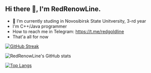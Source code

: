 ## Hi there 👋, I'm RedRenowLine.
- 🔭 I’m currently studing in Novosibirsk State Unitversity, 3-rd year
- I'm C++/Java programmer
- How to reach me in Telegram: https://t.me/redgoldline
- That'a all for now




[![GitHub Streak](https://streak-stats.demolab.com/?user=redrenowline)](https://git.io/streak-stats)

![RedRenowLine's GitHub stats](https://github-readme-stats.vercel.app/api?username=redrenowline&show_icons=true&theme=dark)


[![Top Langs](https://github-readme-stats.vercel.app/api/top-langs/?username=redrenowline&layout=compact&theme=dark)](https://github.com/redrenowline/github-readme-stats)


<!-- ![](https://komarev.com/ghpvc/?username=redrenowline&color=green) -->


<!--
**redrenowline/redrenowline** is a ✨ _special_ ✨ repository because its `README.md` (this file) appears on your GitHub profile.

Here are some ideas to get you started:

- 🔭 I’m currently working on ...
- 🌱 I’m currently learning ...
- 👯 I’m looking to collaborate on ...
- 🤔 I’m looking for help with ...
- 💬 Ask me about ...
- 📫 How to reach me: ...
- 😄 Pronouns: ...
- ⚡ Fun fact: ...
-->
